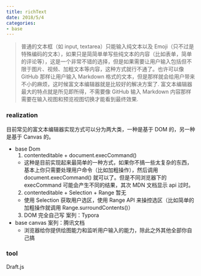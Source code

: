 ```yaml
---
title: richText
date: 2018/5/4
categories:
- base
---
```


> 普通的文本框（如 input, textarea）只能输入纯文本以及 Emoji（只不过是特殊编码的文本），如果只是简简单单写些纯文本的内容（比如表单，简单的评论等），这是一个非常不错的选择，但是如果需要让用户输入包括但不限于图片、视频、加粗文本等内容，这种方式就行不通了。也许可以像 GitHub 那样让用户输入 Markdown 格式的文本，但是那样就会给用户带来不小的麻烦，这时候富文本编辑器就是比较好的解决方案了.
富文本编辑器最大的特点就是所见即所得，不需要像 GitHub 输入 Markdown 内容那样需要在输入视图和预览视图切换才能看到最终效果.


### realization
目前常见的富文本编辑器实现方式可以分为两大类，一种是基于 DOM 的，另一种是基于 Canvas 的。
+ base Dom
  1. contenteditable + document.execCommand() 
    + 这种是目前实现起来最简单的一种方式，如果你不搞一些太复杂的东西，基本上你只需要处理用户命令（比如加粗操作），然后调用 document.execCommand() 就可以了。但是不同浏览器下的 execCommand 可能会产生不同的结果，其次 MDN 文档显示 api 过时。
  2. contenteditable + Selection + Range 暂无
    + 使用 Selection 获取用户选区，使用 Range API 来操控选区（比如简单的加粗操作就调用 Range.surroundContents()）
  3. DOM 完全自己写 案列：Typora
+ base canvas 案列：腾讯文档
  + 浏览器给你提供绘图能力和监听用户输入的能力，除此之外其他全部你自己搞


### tool
Draft.js

